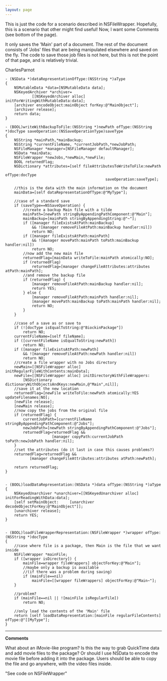 ```yaml
---
layout: page
---
```


This is just the code for a scenario described in NSFileWrapper. Hopefully, this is a scenario that other might find useful! Now, I want some Comments (see  bottom of the page).

It only saves the 'Main' part of a document. The rest of the document consists of 'Jobs' files that are being manipulated elsewhere and saved on the fly. The code to save those job files is not here, but this is not the point of that page, and is relatively trivial.

CharlesParnot

    
    - (NSData *)dataRepresentationOfType:(NSString *)aType
    {
        NSMutableData *data=[NSMutableData data];
        NSKeyedArchiver *archiver=
                [[NSKeyedArchiver alloc] initForWritingWithMutableData:data];
        [archiver encodeObject:mainObject forKey:@"MainObject"];
        [archiver release];
        return data;
    }

    - (BOOL)writeWithBackupToFile:(NSString *)newPath ofType:(NSString *)docType saveOperation:(NSSaveOperationType)saveType
    {
        NSString *mainPath,*mainBackup;
        NSString *currentFileName, *currentJobPath,*newJobPath;
        NSFileManager *manager=[NSFileManager defaultManager];
        NSData *mainData;
        NSFileWrapper *newJobs,*newMain,*newFile;
        BOOL returnedFlag;
        NSDictionary *attributes=[self fileAttributesToWriteToFile:newPath
                                                             ofType:docType
                                                 saveOperation:saveType];
    
        //this is the data with the main information on the document
        mainData=[self dataRepresentationOfType:@"MyType"];
    
        //case of a standard save
        if (saveType==NSSaveOperation) {
            //create a backup Main file with a tilde
            mainPath=[newPath stringByAppendingPathComponent:@"Main"];
            mainBackup=[mainPath stringByAppendingString:@"~"];
            if ([manager fileExistsAtPath:mainBackup]
                && ![manager removeFileAtPath:mainBackup handler:nil])
                return NO;
            if ([manager fileExistsAtPath:mainPath]
                && ![manager movePath:mainPath toPath:mainBackup handler:nil])
                return NO;
            //now add the new main file
            returnedFlag=[mainData writeToFile:mainPath atomically:NO];
            if (returnedFlag)
                returnedFlag=[manager changeFileAttributes:attributes atPath:mainPath];
            //and remove the backup file
            if (returnedFlag) {
                [manager removeFileAtPath:mainBackup handler:nil];
                return YES;
            } else {
                [manager removeFileAtPath:mainPath handler:nil];
                [manager movePath:mainBackup toPath:mainPath handler:nil];
                return NO;
            }
        }
    
        //case of a save as or save to
        if (![docType isEqualToString:@"BiockinPackage"])
            return NO;
        currentFileName=[self fileName];
        if ([currentFileName isEqualToString:newPath])
            return NO;
        if ([manager fileExistsAtPath:newPath]
            && ![manager removeFileAtPath:newPath handler:nil])
            return NO;
        //create a file wrapper with no Jobs directory
        newMain=[[NSFileWrapper alloc] initRegularFileWithContents:mainData];
        newFile=[[NSFileWrapper alloc] initDirectoryWithFileWrappers:
            [NSDictionary dictionaryWithObjectsAndKeys:newMain,@"Main",nil]];
        //save it at the new location
        returnedFlag=[newFile writeToFile:newPath atomically:YES updateFilenames:NO];
        [newFile release];
        [newMain release];
        //now copy the jobs from the original file
        if (returnedFlag) {
            currentJobPath=[currentFileName stringByAppendingPathComponent:@"Jobs"];
            newJobPath=[newPath stringByAppendingPathComponent:@"Jobs"];
            returnedFlag=returnedFlag &&
                         [manager copyPath:currentJobPath toPath:newJobPath handler:nil];
        }
        //set the attributes (do it last in case this causes problems?)
        returnedFlag=returnedFlag &&
               [manager changeFileAttributes:attributes atPath:newPath];

        return returnedFlag;
    }


    - (BOOL)loadDataRepresentation:(NSData *)data ofType:(NSString *)aType
    {
        NSKeyedUnarchiver *unarchiver=[[NSKeyedUnarchiver alloc] initForReadingWithData:data];
        [self setMainObject:     [unarchiver decodeObjectForKey:@"MainObject"]];
        [unarchiver release];
        return YES;
    }


    - (BOOL)loadFileWrapperRepresentation:(NSFileWrapper *)wrapper ofType:(NSString *)docType
    {   
        //case where file is a package, then Main is the file that we want inside
        NSFileWrapper *mainFile;
        if ([wrapper isDirectory]) {
            mainFile=wrapper fileWrappers] objectForKey:@"Main"];
            //maybe only a backup is available
            //(if there was a problem during saving)
            if (mainFile==nil)
                mainFile=[[wrapper fileWrappers] objectForKey:@"Main~"];
        }
    
        //problem?
        if (mainFile==nil || ![mainFile isRegularFile])
            return NO;
    
        //only load the contents of the 'Main' file
        return [self loadDataRepresentation:[mainFile regularFileContents] ofType:@"[[MyType"];
    }



----
**Comments**

What about an iMovie-like program? Is this the way to grab QuickTime data and add movie files to the package? Or should I use NSData to encode the movie file before adding it into the package. Users should be able to copy the file and go anywhere, with the video files inside.

"See code on NSFileWrapper"
